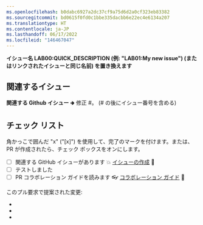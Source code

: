 ```yaml
---
ms.openlocfilehash: b0dabc6927a2dc37cf9a75d6d2a0cf323eb83382
ms.sourcegitcommit: bd0615f0fd0c1bbe335dacbb6e22ec4e6134a207
ms.translationtype: HT
ms.contentlocale: ja-JP
ms.lasthandoff: 06/17/2022
ms.locfileid: "146467047"
---
```

**イシュー名 LAB00:QUICK_DESCRIPTION (例: "LAB01:My new issue") (またはリンクされたイシューと同じ名前) を置き換えます**

## <a name="related-issue"></a>関連するイシュー

**関連する Github イシュー** 🢂 修正 #。 (# の後にイシュー番号を含める)

## <a name="checklist"></a>チェック リスト 
角かっこで囲んだ "x" ("[x]") を使用して、完了のマークを付けます。または、PR が作成されたら、チェック ボックスをオンにします。
- [ ] 関連する GitHub イシューがあります 💥 [イシューの作成](https://github.com/MicrosoftLearning/AZ400-DesigningandImplementingMicrosoftDevOpsSolutions/blob/master/.github/CONTRIBUTING.md#reporting-issues) 📝
- [ ] テストしました
- [ ] PR コラボレーション ガイドを読みます 👓 [コラボレーション ガイド](https://github.com/MicrosoftLearning/AZ400-DesigningandImplementingMicrosoftDevOpsSolutions/blob/master/.github/CONTRIBUTING.md#pull-requests) 📝

このプル要求で提案された変更:

-
-
-
